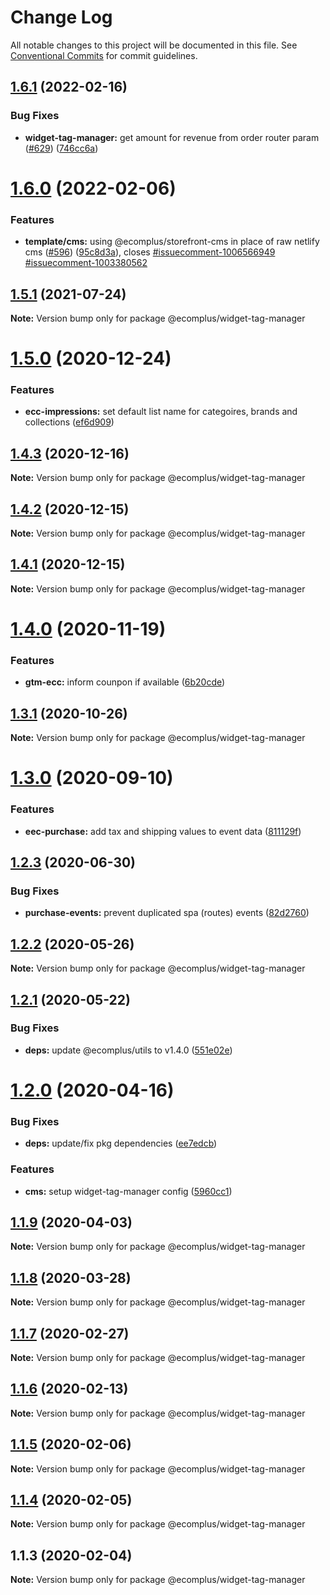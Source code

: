 # Change Log

All notable changes to this project will be documented in this file.
See [Conventional Commits](https://conventionalcommits.org) for commit guidelines.

## [1.6.1](https://github.com/ecomplus/storefront/compare/@ecomplus/widget-tag-manager@1.6.0...@ecomplus/widget-tag-manager@1.6.1) (2022-02-16)


### Bug Fixes

* **widget-tag-manager:** get amount for revenue from order router param ([#629](https://github.com/ecomplus/storefront/issues/629)) ([746cc6a](https://github.com/ecomplus/storefront/commit/746cc6a3b848f7339782c0b127230571e74338a6))





# [1.6.0](https://github.com/ecomplus/storefront/compare/@ecomplus/widget-tag-manager@1.5.1...@ecomplus/widget-tag-manager@1.6.0) (2022-02-06)


### Features

* **template/cms:** using @ecomplus/storefront-cms in place of raw netlify cms ([#596](https://github.com/ecomplus/storefront/issues/596)) ([95c8d3a](https://github.com/ecomplus/storefront/commit/95c8d3ab3f73b0b1dff0a1f5f45b5abfb6dddafa)), closes [#issuecomment-1006566949](https://github.com/ecomplus/storefront/issues/issuecomment-1006566949) [#issuecomment-1003380562](https://github.com/ecomplus/storefront/issues/issuecomment-1003380562)





## [1.5.1](https://github.com/ecomplus/storefront/compare/@ecomplus/widget-tag-manager@1.5.0...@ecomplus/widget-tag-manager@1.5.1) (2021-07-24)

**Note:** Version bump only for package @ecomplus/widget-tag-manager






# [1.5.0](https://github.com/ecomplus/storefront/compare/@ecomplus/widget-tag-manager@1.4.3...@ecomplus/widget-tag-manager@1.5.0) (2020-12-24)


### Features

* **ecc-impressions:** set default list name for categoires, brands and collections ([ef6d909](https://github.com/ecomplus/storefront/commit/ef6d909959ccf4781f6cf0b5455e7b738a9a2a14))





## [1.4.3](https://github.com/ecomplus/storefront/compare/@ecomplus/widget-tag-manager@1.4.2...@ecomplus/widget-tag-manager@1.4.3) (2020-12-16)

**Note:** Version bump only for package @ecomplus/widget-tag-manager





## [1.4.2](https://github.com/ecomplus/storefront/compare/@ecomplus/widget-tag-manager@1.4.1...@ecomplus/widget-tag-manager@1.4.2) (2020-12-15)

**Note:** Version bump only for package @ecomplus/widget-tag-manager





## [1.4.1](https://github.com/ecomplus/storefront/compare/@ecomplus/widget-tag-manager@1.4.0...@ecomplus/widget-tag-manager@1.4.1) (2020-12-15)

**Note:** Version bump only for package @ecomplus/widget-tag-manager





# [1.4.0](https://github.com/ecomplus/storefront/compare/@ecomplus/widget-tag-manager@1.3.1...@ecomplus/widget-tag-manager@1.4.0) (2020-11-19)


### Features

* **gtm-ecc:** inform counpon if available ([6b20cde](https://github.com/ecomplus/storefront/commit/6b20cdec058896de80949d3a2e1b9994ae1f3079))





## [1.3.1](https://github.com/ecomplus/storefront/compare/@ecomplus/widget-tag-manager@1.3.0...@ecomplus/widget-tag-manager@1.3.1) (2020-10-26)

**Note:** Version bump only for package @ecomplus/widget-tag-manager





# [1.3.0](https://github.com/ecomplus/storefront/compare/@ecomplus/widget-tag-manager@1.2.3...@ecomplus/widget-tag-manager@1.3.0) (2020-09-10)


### Features

* **eec-purchase:** add tax and shipping values to event data ([811129f](https://github.com/ecomplus/storefront/commit/811129f51ff5d3458d9bccf058fe3b88e654bab2))





## [1.2.3](https://github.com/ecomplus/storefront/compare/@ecomplus/widget-tag-manager@1.2.2...@ecomplus/widget-tag-manager@1.2.3) (2020-06-30)


### Bug Fixes

* **purchase-events:** prevent duplicated spa (routes) events ([82d2760](https://github.com/ecomplus/storefront/commit/82d2760f9bbf7a91119efa9af456dc8aff455901))





## [1.2.2](https://github.com/ecomplus/storefront/compare/@ecomplus/widget-tag-manager@1.2.1...@ecomplus/widget-tag-manager@1.2.2) (2020-05-26)

**Note:** Version bump only for package @ecomplus/widget-tag-manager





## [1.2.1](https://github.com/ecomplus/storefront/compare/@ecomplus/widget-tag-manager@1.2.0...@ecomplus/widget-tag-manager@1.2.1) (2020-05-22)


### Bug Fixes

* **deps:** update @ecomplus/utils to v1.4.0 ([551e02e](https://github.com/ecomplus/storefront/commit/551e02e0e1e3bee6ce7002fd84d0c91f9cb8fb08))





# [1.2.0](https://github.com/ecomplus/storefront/compare/@ecomplus/widget-tag-manager@1.1.9...@ecomplus/widget-tag-manager@1.2.0) (2020-04-16)


### Bug Fixes

* **deps:** update/fix pkg dependencies ([ee7edcb](https://github.com/ecomplus/storefront/commit/ee7edcbf60571060ea4c52461a36db470a2b5b6c))


### Features

* **cms:** setup widget-tag-manager config ([5960cc1](https://github.com/ecomplus/storefront/commit/5960cc192de6884b24c921b02c4bee55558d95ca))





## [1.1.9](https://github.com/ecomplus/storefront/compare/@ecomplus/widget-tag-manager@1.1.8...@ecomplus/widget-tag-manager@1.1.9) (2020-04-03)

**Note:** Version bump only for package @ecomplus/widget-tag-manager





## [1.1.8](https://github.com/ecomplus/storefront/compare/@ecomplus/widget-tag-manager@1.1.7...@ecomplus/widget-tag-manager@1.1.8) (2020-03-28)

**Note:** Version bump only for package @ecomplus/widget-tag-manager





## [1.1.7](https://github.com/ecomplus/storefront/compare/@ecomplus/widget-tag-manager@1.1.6...@ecomplus/widget-tag-manager@1.1.7) (2020-02-27)

**Note:** Version bump only for package @ecomplus/widget-tag-manager





## [1.1.6](https://github.com/ecomplus/storefront/compare/@ecomplus/widget-tag-manager@1.1.5...@ecomplus/widget-tag-manager@1.1.6) (2020-02-13)

**Note:** Version bump only for package @ecomplus/widget-tag-manager





## [1.1.5](https://github.com/ecomclub/storefront/compare/@ecomplus/widget-tag-manager@1.1.4...@ecomplus/widget-tag-manager@1.1.5) (2020-02-06)

**Note:** Version bump only for package @ecomplus/widget-tag-manager





## [1.1.4](https://github.com/ecomclub/storefront/compare/@ecomplus/widget-tag-manager@1.1.3...@ecomplus/widget-tag-manager@1.1.4) (2020-02-05)

**Note:** Version bump only for package @ecomplus/widget-tag-manager





## 1.1.3 (2020-02-04)

**Note:** Version bump only for package @ecomplus/widget-tag-manager
